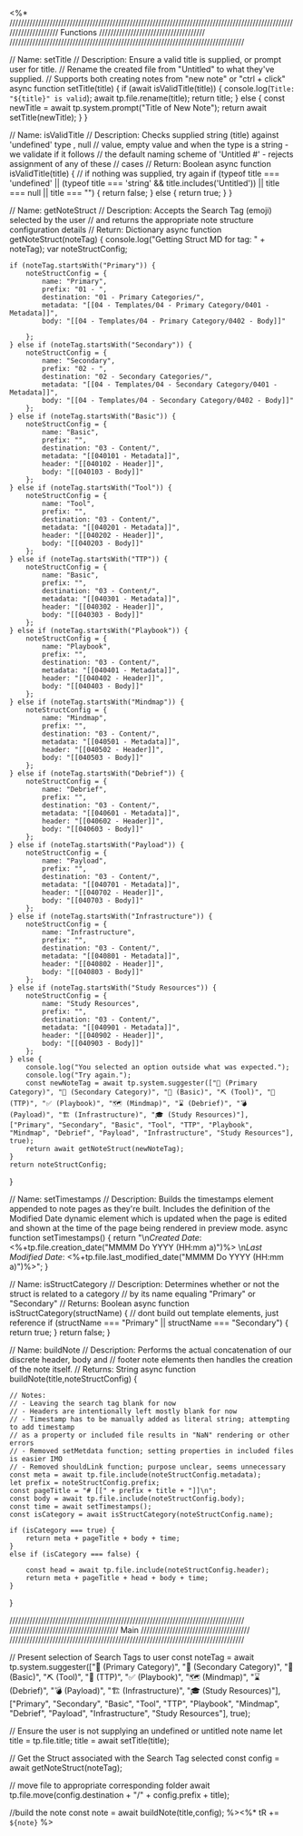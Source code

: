 <%* 
//////////////////////////////////////////////////////////////////////////////////////////////////////////////////// Functions /////////////////////////////////////
//////////////////////////////////////////////////////////////////////////////////

// Name: setTitle
// Description: Ensure a valid title is supplied, or prompt user for title.
// Rename the created file from "Untitled" to what they've supplied.
// Supports both creating notes from "new note" or "ctrl + click"
async function setTitle(title) {
	if (await isValidTitle(title)) {
		console.log(`Title: "${title}" is valid`);
		await tp.file.rename(title);
		return title;
	} else {
		const newTitle = await tp.system.prompt("Title of New Note");
		return await setTitle(newTitle);
	}
}


// Name: isValidTitle
// Description: Checks supplied string (title) against 'undefined' type , null 
// value, empty value and when the type is a string - we validate if it follows 
// the default naming scheme of 'Untitled #' - rejects assignment of any of these 
// cases
// Return: Boolean
async function isValidTitle(title) {
	// if nothing was supplied, try again
	if (typeof title === 'undefined' || (typeof title === 'string' && title.includes('Untitled')) || title === null || title === "") 
	{
		return false;
	} 
	else 
	{
		return true;
	}
}

// Name: getNoteStruct
// Description: Accepts the Search Tag (emoji) selected by the user
// and returns the appropriate note structure configuration details
// Return: Dictionary
async function getNoteStruct(noteTag) {
	console.log("Getting Struct MD for tag: " + noteTag);
	var noteStructConfig;
	
	if (noteTag.startsWith("Primary")) {
		noteStructConfig = {
			name: "Primary",
			prefix: "01 - ",
			destination: "01 - Primary Categories/",
			metadata: "[[04 - Templates/04 - Primary Category/0401 - Metadata]]",
			body: "[[04 - Templates/04 - Primary Category/0402 - Body]]"

		};
	} else if (noteTag.startsWith("Secondary")) {
		noteStructConfig = {
			name: "Secondary",
			prefix: "02 - ",
			destination: "02 - Secondary Categories/",
			metadata: "[[04 - Templates/04 - Secondary Category/0401 - Metadata]]",
			body: "[[04 - Templates/04 - Secondary Category/0402 - Body]]"
		};
	} else if (noteTag.startsWith("Basic")) {
		noteStructConfig = {
			name: "Basic",
			prefix: "",
			destination: "03 - Content/",
			metadata: "[[040101 - Metadata]]",
			header: "[[040102 - Header]]",
			body: "[[040103 - Body]]"
		};
	} else if (noteTag.startsWith("Tool")) {
		noteStructConfig = {
			name: "Tool",
			prefix: "",
			destination: "03 - Content/",
			metadata: "[[040201 - Metadata]]",
			header: "[[040202 - Header]]",
			body: "[[040203 - Body]]"
		};
	} else if (noteTag.startsWith("TTP")) {
		noteStructConfig = {
			name: "Basic",
			prefix: "",
			destination: "03 - Content/",
			metadata: "[[040301 - Metadata]]",
			header: "[[040302 - Header]]",
			body: "[[040303 - Body]]"
		};
	} else if (noteTag.startsWith("Playbook")) {
		noteStructConfig = {
			name: "Playbook",
			prefix: "",
			destination: "03 - Content/",
			metadata: "[[040401 - Metadata]]",
			header: "[[040402 - Header]]",
			body: "[[040403 - Body]]"
		};
	} else if (noteTag.startsWith("Mindmap")) {
		noteStructConfig = {
			name: "Mindmap",
			prefix: "",
			destination: "03 - Content/",
			metadata: "[[040501 - Metadata]]",
			header: "[[040502 - Header]]",
			body: "[[040503 - Body]]"
		};
	} else if (noteTag.startsWith("Debrief")) {
		noteStructConfig = {
			name: "Debrief",
			prefix: "",
			destination: "03 - Content/",
			metadata: "[[040601 - Metadata]]",
			header: "[[040602 - Header]]",
			body: "[[040603 - Body]]"
		};
	} else if (noteTag.startsWith("Payload")) {
		noteStructConfig = {
			name: "Payload",
			prefix: "",
			destination: "03 - Content/",
			metadata: "[[040701 - Metadata]]",
			header: "[[040702 - Header]]",
			body: "[[040703 - Body]]"
		};
	} else if (noteTag.startsWith("Infrastructure")) {
		noteStructConfig = {
			name: "Infrastructure",
			prefix: "",
			destination: "03 - Content/",
			metadata: "[[040801 - Metadata]]",
			header: "[[040802 - Header]]",
			body: "[[040803 - Body]]"
		};
	} else if (noteTag.startsWith("Study Resources")) {
		noteStructConfig = {
			name: "Study Resources",
			prefix: "",
			destination: "03 - Content/",
			metadata: "[[040901 - Metadata]]",
			header: "[[040902 - Header]]",
			body: "[[040903 - Body]]"
		};
	} else {
		console.log("You selected an option outside what was expected.");
		console.log("Try again.");
		const newNoteTag = await tp.system.suggester(["🥇 (Primary Category)", "🥈 (Secondary Category)", "📝 (Basic)", "⛏️ (Tool)", "📕 (TTP)", "✅ (Playbook)", "🗺️ (Mindmap)", "⌛ (Debrief)", "💣 (Payload)", "🏗️ (Infrastructure)", "🎓 (Study Resources)"], ["Primary", "Secondary", "Basic", "Tool", "TTP", "Playbook", "Mindmap", "Debrief", "Payload", "Infrastructure", "Study Resources"], true);
		return await getNoteStruct(newNoteTag);
	}
	return noteStructConfig;
}

// Name: setTimestamps
// Description: Builds the timestamps element appended to note pages as they're built. Includes the definition of the Modified Date dynamic element which is updated when the page is edited and shown at the time of the page being rendered in preview mode.
async function setTimestamps() {
	return "\n*Created Date*: <%+tp.file.creation_date(\"MMMM Do YYYY (HH:mm a)\")%\>  \n*Last Modified Date*: \<%+tp.file.last_modified_date(\"MMMM Do YYYY (HH:mm a)\")%\>";
}

// Name: isStructCategory
// Description: Determines whether or not the struct is related to a category
// by its name equaling "Primary" or "Secondary"
// Returns: Boolean
async function isStructCategory(structName) {
	// dont build out template elements, just reference
	if (structName === "Primary" || structName === "Secondary") {
		return true;
	} 
	return false;
}

// Name: buildNote
// Description: Performs the actual concatenation of our discrete header, body and 
// footer note elements then handles the creation of the note itself.
// Returns: String
async function buildNote(title,noteStructConfig) {
	
	// Notes:
	// - Leaving the search tag blank for now
	// - Headers are intentionally left mostly blank for now
	// - Timestamp has to be manually added as literal string; attempting to add timestamp
	// as a property or included file results in "NaN" rendering or other errors
	// - Removed setMetdata function; setting properties in included files is easier IMO
	// - Removed shouldLink function; purpose unclear, seems unnecessary
	const meta = await tp.file.include(noteStructConfig.metadata);
	let prefix = noteStructConfig.prefix;
	const pageTitle = "# [[" + prefix + title + "]]\n";
	const body = await tp.file.include(noteStructConfig.body);
	const time = await setTimestamps();
	const isCategory = await isStructCategory(noteStructConfig.name);
	
	if (isCategory === true) {
		return meta + pageTitle + body + time;
	}
	else if (isCategory === false) {

		const head = await tp.file.include(noteStructConfig.header);
		return meta + pageTitle + head + body + time;
	}
}

//////////////////////////////////////////////////////////////////////////////////
////////////////////////////////////// Main //////////////////////////////////////
//////////////////////////////////////////////////////////////////////////////////

// Present selection of Search Tags to user
const noteTag = await tp.system.suggester(["🥇 (Primary Category)", "🥈 (Secondary Category)", "📝 (Basic)", "⛏️ (Tool)", "📕 (TTP)", "✅ (Playbook)", "🗺️ (Mindmap)", "⌛ (Debrief)", "💣 (Payload)", "🏗️ (Infrastructure)", "🎓 (Study Resources)"], ["Primary", "Secondary", "Basic", "Tool", "TTP", "Playbook", "Mindmap", "Debrief", "Payload", "Infrastructure", "Study Resources"], true);

// Ensure the user is not supplying an undefined or untitled note name
let title = tp.file.title;
title = await setTitle(title);

// Get the Struct associated with the Search Tag selected
const config = await getNoteStruct(noteTag);

// move file to appropriate corresponding folder
await tp.file.move(config.destination + "/" + config.prefix + title);

//build the note
const note = await buildNote(title,config);
%><%* tR += `${note}` %>
